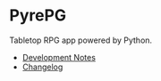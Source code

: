 # PyrePG

Tabletop RPG app powered by Python.

- [Development Notes](docs/notes.md)
- [Changelog](docs/changelog.md)
